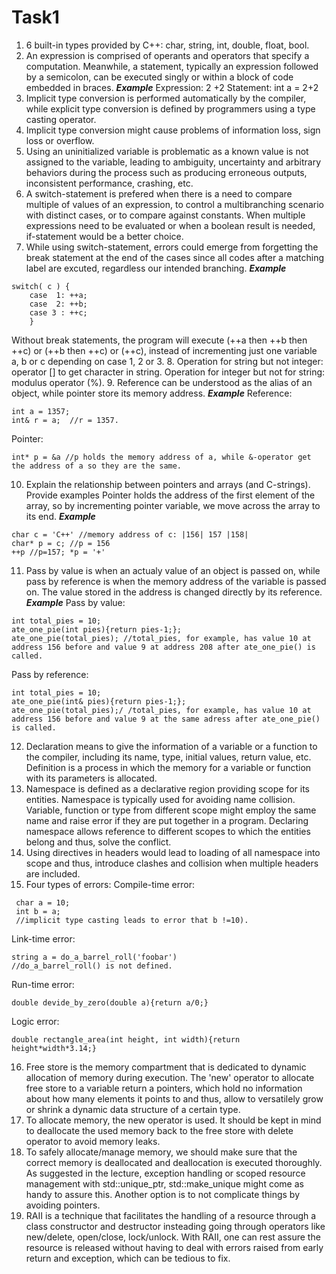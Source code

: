 ﻿# Task1

 1. 6 built-in types provided by C++: char, string, int, double, float, bool. 
 2. An expression is comprised of operants and operators that specify a computation. Meanwhile, a statement, typically an expression followed by a semicolon, can be executed singly or within a block of code embedded in braces.
***Example***
Expression: 2 +2
Statement: int a = 2+2
 3. Implicit type conversion is performed automatically by the compiler, while explicit type conversion is defined by programmers using a type casting operator.
 4. Implicit type conversion might cause problems of information loss, sign loss or overflow.
 5. Using an uninitialized variable is problematic as a known value is not assigned to the variable, leading to ambiguity, uncertainty and arbitrary behaviors during the process such as producing erroneous outputs, inconsistent performance, crashing, etc.
 6. A switch-statement is prefered when there is a need to compare multiple of values of an expression, to control a multibranching scenario with distinct cases, or to compare against constants. When multiple expressions need to be evaluated or when a boolean result is needed, if-statement would  be a better choice. 
 7. While using switch-statement, errors could emerge from forgetting the break statement at the end of the cases since all codes after a matching label are excuted, regardless our intended branching. 
***Example*** 
```
switch( c ) { 
	case  1: ++a; 
	case  2: ++b; 
	case 3 : ++c;
	} 
``` 
Without break statements, the program will execute (++a then ++b then ++c) or (++b then ++c) or (++c), instead of incrementing just one variable a, b or c depending on case 1, 2 or 3. 
 8. Operation for string but not integer: operator [] to get character in string.
Operation for integer but not for string: modulus operator (%).
 9. Reference can be understood as the alias of an object, while pointer store its memory address. 
 ***Example***
Reference: 
```
int a = 1357; 
int& r = a;  //r = 1357.
``` 
Pointer: 
```
int* p = &a //p holds the memory address of a, while &-operator get the address of a so they are the same.
```

 10. Explain the relationship between pointers and arrays (and C-strings). Provide examples Pointer holds the address of the first element of the array, so by incrementing pointer variable, we move across the array to its end.
 ***Example***
```
char c = 'C++' //memory address of c: |156| 157 |158|
char* p = c; //p = 156
++p //p=157; *p = '+'
```

 11. Pass by value is when an actualy value of an object is passed on, while pass by reference is when the memory address of the variable is passed on. The value stored in the address is changed directly by its reference.
***Example***
Pass by value: 
```
int total_pies = 10; 
ate_one_pie(int pies){return pies-1;}; 
ate_one_pie(total_pies); //total_pies, for example, has value 10 at address 156 before and value 9 at address 208 after ate_one_pie() is called. 
```
Pass by reference: 
```
int total_pies = 10; 
ate_one_pie(int& pies){return pies-1;}; 
ate_one_pie(total_pies);/ /total_pies, for example, has value 10 at address 156 before and value 9 at the same adress after ate_one_pie() is called.
```

 12. Declaration means to give the information of a variable or a function to the compiler, including its name, type, initial values, return value, etc. Definition is a process in which the memory for a variable or function with its parameters is allocated. 
 13. Namespace is defined as a declarative region providing scope for its entities. Namespace is typically used for avoiding name collision. Variable, function or type from different scope might employ the same name and raise error if they are put together in a program. Declaring namespace allows reference to different scopes to which the entities belong and thus, solve the conflict. 
 14. Using directives in headers would lead to loading of all namespace into scope and thus, introduce clashes and collision when multiple headers are included. 
 15. Four types of errors:
Compile-time error: 
```
 char a = 10; 
 int b = a; 
 //implicit type casting leads to error that b !=10). 
 ```
Link-time error: 
```
string a = do_a_barrel_roll('foobar') 
//do_a_barrel_roll() is not defined. 
 ```
Run-time error: 
```
double devide_by_zero(double a){return a/0;}
```
Logic error: 
```
double rectangle_area(int height, int width){return height*width*3.14;}
```

 16. Free store is the memory compartment that is dedicated to dynamic allocation of memory during execution. The 'new' operator to allocate free store to a variable return a pointers, which hold no information about how many elements it points to and thus, allow to versatilely grow or shrink a dynamic data structure of a certain type.
 17. To allocate memory, the new operator is used. It should be kept in mind to deallocate the used memory back to the free store with delete operator to avoid memory leaks. 
 18. To safely allocate/manage memory, we should make sure that the correct memory is deallocated and deallocation is executed thoroughly. As suggested in the lecture, exception handling or scoped resource management with std::unique_ptr,  std::make_unique might come as handy to assure this. Another option is to not complicate things by avoiding pointers. 
 19. RAII is a technique that facilitates the handling of a resource through a class constructor and destructor insteading going through operators like new/delete, open/close, lock/unlock.  With RAII, one can rest assure the resource is released without having to deal with errors raised from early return and exception, which can be tedious to fix.


